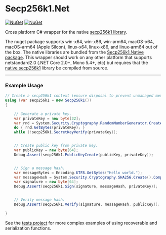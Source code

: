 # Secp256k1.Net

[![NuGet](https://img.shields.io/nuget/v/Secp256k1.Net.svg)](https://www.nuget.org/packages/Secp256k1.Net/) [![NuGet](https://img.shields.io/nuget/dt/Secp256k1.Net.svg)](https://www.nuget.org/packages/Secp256k1.Net/)


Cross platform C# wrapper for the native [secp256k1 library](https://github.com/MeadowSuite/secp256k1/blob/master/Secp256k1.Native.nuspec).

The nuget package supports win-x64, win-x86, win-arm64, macOS-x64, macOS-arm64 (Apple Silcon), linux-x64, linux-x86, and linux-arm64 out of the box. The native libraries are bundled from the [Secp256k1.Native package](https://www.nuget.org/packages/Secp256k1.Native/). This wrapper should work on any other platform that supports netstandard2.0 (.NET Core 2.0+, Mono 5.4+, etc) but requires that the [native secp256k1](https://github.com/MeadowSuite/secp256k1) library be compiled from source. 

------

### Example Usage

```csharp
// Create a secp256k1 context (ensure disposal to prevent unmanaged memory leaks).
using (var secp256k1 = new Secp256k1())
{

    // Generate a private key.
    var privateKey = new byte[32];
    var rnd = System.Security.Cryptography.RandomNumberGenerator.Create();
    do { rnd.GetBytes(privateKey); }
    while (!secp256k1.SecretKeyVerify(privateKey));


    // Create public key from private key.
    var publicKey = new byte[64];
    Debug.Assert(secp256k1.PublicKeyCreate(publicKey, privateKey));


    // Sign a message hash.
    var messageBytes = Encoding.UTF8.GetBytes("Hello world.");
    var messageHash = System.Security.Cryptography.SHA256.Create().ComputeHash(messageBytes);
    var signature = new byte[64];
    Debug.Assert(secp256k1.Sign(signature, messageHash, privateKey));


    // Verify message hash.
    Debug.Assert(secp256k1.Verify(signature, messageHash, publicKey));

}
```


See the [tests project](Secp256k1.Net.Test/Tests.cs) for more complex examples of using recoverable and serialization functions. 
